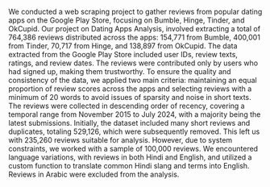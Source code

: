 We conducted a web scraping project to gather reviews from popular dating apps on the Google Play Store, focusing on Bumble, Hinge, Tinder, and OkCupid. 
Our project on Dating Apps Analysis, involved extracting a total of 764,386 reviews distributed across the apps: 154,771 from Bumble, 400,001 from Tinder, 70,717 from Hinge, and 138,897 from OkCupid. 
The data extracted from the Google Play Store included user IDs, review texts, ratings, and review dates. The reviews were contributed only by users who had signed up, making them trustworthy. 
To ensure the quality and consistency of the data, we applied two main criteria: maintaining an equal proportion of review scores across the apps and selecting reviews with a minimum of 20 words to avoid issues of sparsity and noise in short texts. 
The reviews were collected in descending order of recency, covering a temporal range from November 2015 to July 2024, with a majority being the latest submissions. Initially, the dataset included many short reviews and duplicates, totaling 529,126, 
which were subsequently removed. This left us with 235,260 reviews suitable for analysis. However, due to system constraints, we worked with a sample of 100,000 reviews. 
We encountered language variations, with reviews in both Hindi and English, and utilized a custom function to translate common Hindi slang and terms into English. Reviews in Arabic were excluded from the analysis.
